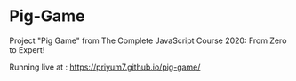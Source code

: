 # Pig-Game
Project "Pig Game" from The Complete JavaScript Course 2020: From Zero to Expert!

Running live at : https://priyum7.github.io/pig-game/
